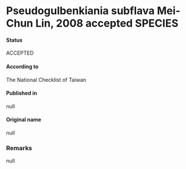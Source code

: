 Pseudogulbenkiania subflava Mei-Chun Lin, 2008 accepted SPECIES
=======

#### Status
ACCEPTED

#### According to
The National Checklist of Taiwan

#### Published in
null

#### Original name
null

### Remarks
null